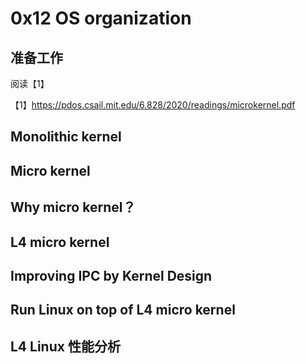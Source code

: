 # 0x12 OS organization

## 准备工作

阅读【1】

【1】https://pdos.csail.mit.edu/6.828/2020/readings/microkernel.pdf

## Monolithic kernel



## Micro kernel



## Why micro kernel？



## L4 micro kernel



## Improving IPC by Kernel Design





## Run Linux on top of L4 micro kernel





## L4 Linux 性能分析



